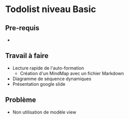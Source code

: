 # Todolist niveau Basic


## Pre-requis

- 



## Travail à faire 

- Lecture rapide de l'auto-formation
  - Création d'un MindMap avec un fichier Markdown
- Diagramme de séquence dynamiques
- Présentation google slide

## Problème 

- Non utilisation de modèle view